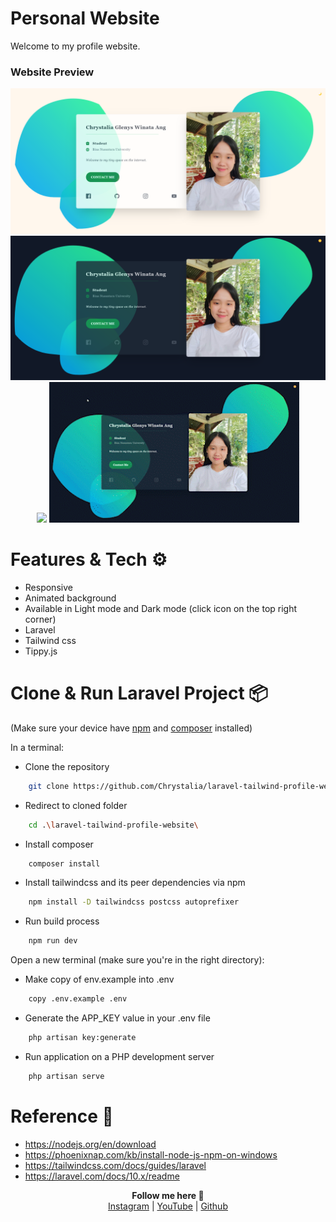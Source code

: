 # Personal Website 
Welcome to my profile website.

### Website Preview
<p align='center'>    
  <img src="https://github.com/Chrystalia/laravel-tailwind-profile-website/blob/main/public/images/profile-light-theme.png">
  <img src="https://github.com/Chrystalia/laravel-tailwind-profile-website/blob/main/public/images/profile-dark-theme.png">
  
  <img src="https://github.com/Chrystalia/laravel-tailwind-profile-website/blob/main/public/images/profile-light-theme.gif" style="width:25rem;">
  <img src="https://github.com/Chrystalia/laravel-tailwind-profile-website/blob/main/public/images/profile-dark-theme.gif" style="width:25rem;">
</p>
 
# Features & Tech ⚙️
- Responsive
- Animated background
- Available in Light mode and Dark mode (click icon on the top right corner)
- Laravel
- Tailwind css
- Tippy.js

# Clone & Run Laravel Project 📦
(Make sure your device have <a href="https://nodejs.org/en/download">npm</a> and <a href="https://getcomposer.org/download/">composer</a> installed)

In a terminal:
- Clone the repository 
```sh
    git clone https://github.com/Chrystalia/laravel-tailwind-profile-website.git
```

- Redirect to cloned folder  
```sh
    cd .\laravel-tailwind-profile-website\
```

- Install composer 
```sh
    composer install
```

- Install tailwindcss and its peer dependencies via npm 
```sh
    npm install -D tailwindcss postcss autoprefixer
```

- Run build process  
```sh
    npm run dev
```

Open a new terminal (make sure you're in the right directory):
- Make copy of env.example into .env 
```sh
    copy .env.example .env
```

- Generate the APP_KEY value in your .env file 
```sh
    php artisan key:generate
```

- Run application on a PHP development server 
```sh
    php artisan serve
```


# Reference 🔗
- https://nodejs.org/en/download
- https://phoenixnap.com/kb/install-node-js-npm-on-windows
- https://tailwindcss.com/docs/guides/laravel
- https://laravel.com/docs/10.x/readme


<p align='center'>
  <b>Follow me here 🌿</b><br>  
  <a href="https://instagram.com/chrystaliaaa">Instagram</a> |
  <a href="https://www.youtube.com/channel/UCALninl2X0nokj5xZX2QYIw">YouTube</a> |
  <a href="https://github.com/Chrystalia">Github</a><br><br>
</p>
 